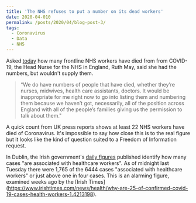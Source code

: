 ```yaml
---
title: 'The NHS refuses to put a number on its dead workers'
date: 2020-04-010
permalink: /posts/2020/04/blog-post-3/
tags:
  - Coronavirus
  - Data
  - NHS
---
```


Asked [today](https://www.youtube.com/watch?v=bThgg_U2h7A#t=41m30s) how many frontline NHS workers have died from from COVID-19, the Head Nurse for the NHS in England, Ruth May, said she had the numbers, 
but wouldn't supply them.

>“We do have numbers of people that have died, whether they’re nurses, midwives, health care assistants, doctors. 
It would be inappropriate for me right now to go into listing them and numbering them because we haven’t got, necessarily, 
all of the position across England with all of the people’s families giving us the permission to talk about them."

A quick count from UK press reports shows at least 22 NHS workers have died of Coronavirus. It's impossible to say how close this is to the real figure but it
looks like the kind of question suited to a Freedom of Information request.

In Dublin, the Irish government's [daily figures](https://www.gov.ie/en/publication/695f10-an-analysis-of-the-6444-cases-of-covid-19-in-ireland-as-of-tuesday-7/) published identify how many cases "are associated with healthcare workers". As of midnight last Tuesday
there were 1,765 of the 6444 cases "associated with healthcare workers" or just above one in four cases. This is an alarming figure, examined weeks ago by the [Irish Times]
(https://www.irishtimes.com/news/health/why-are-25-of-confirmed-covid-19-cases-health-workers-1.4213198).





